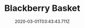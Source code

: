 ---
templateKey: blog-post
featuredpost: false
date: 2020-03-01T03:43:43.711Z
featuredimage: /img/quest_bg1.png
imgBg: quest_bg1
title: Blackberry Basket
description: It's blackberry season but Linus can't find his basket! He's asking you to help him find it. He has no idea where it is.
reward: 1 Friendship heart
tags:
  - Mail Fall 8 Linus's basket Find Linus' basket and return it to him. It's in the Backwoods near the entrance to the tunnel which is to the left of the bus stop.
---